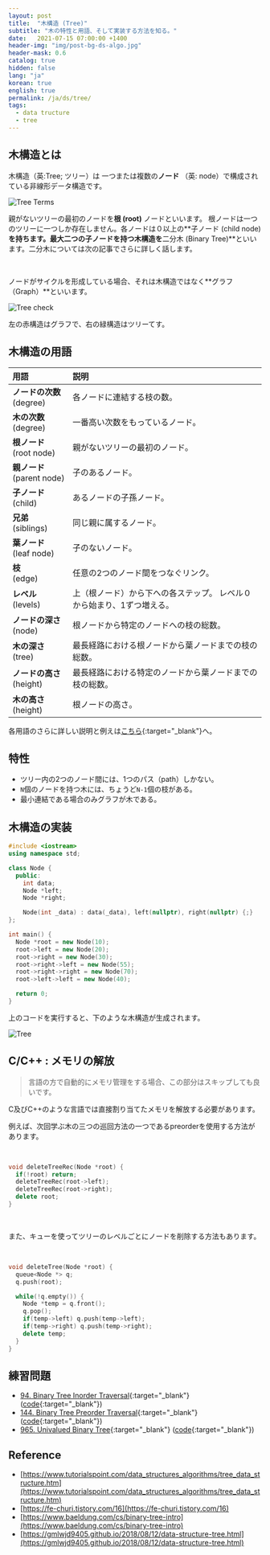 ```yaml
---
layout: post
title:  "木構造 (Tree)"
subtitle: "木の特性と用語、そして実装する方法を知る。"
date:   2021-07-15 07:00:00 +1400
header-img: "img/post-bg-ds-algo.jpg"
header-mask: 0.6
catalog: true
hidden: false
lang: "ja"
korean: true
english: true
permalink: /ja/ds/tree/
tags:
  - data tructure  
  - tree
---
```


<style>
tr td:first-child {
    white-space: nowrap;
}
</style>

## 木構造とは

木構造（英:Tree; ツリー）は 一つまたは複数の**ノード** （英: node）で構成されている非線形データ構造です。

![Tree Terms](/img/in-post/ds-algo/tree/tree-terms.svg)

親がないツリーの最初のノードを**根 (root)** ノードといいます。 根ノードは一つのツリーに一つしか存在しません。各ノードは０以上の**子ノード (child node)**を持ちます。最大二つの子ノードを持つ木構造を**二分木 (Binary Tree)**といいます。二分木については次の記事でさらに詳しく話します。

<br>

ノードがサイクルを形成している場合、それは木構造ではなく**グラフ（Graph）**といいます。

![Tree check](/img/in-post/ds-algo/tree/tree-cycle.svg)

左の赤構造はグラフで、右の緑構造はツリーてす。

## 木構造の用語

| 用語  | 説明  |
|:-----|:-----|
| **ノードの次数**<br>(degree) | 各ノードに連結する枝の数。 |
| **木の次数**<br>(degree) | 一番高い次数をもっているノード。 |
| **根ノード**<br>(root node) | 親がないツリーの最初のノード。 |
| **親ノード**<br>(parent node) | 子のあるノード。 |
| **子ノード**<br>(child) | あるノードの子孫ノード。 |
| **兄弟**<br>(siblings) | 同じ親に属するノード。 |
| **葉ノード**<br>(leaf node) | 子のないノード。 |
| **枝**<br>(edge) | 任意の2つのノード間をつなぐリンク。 |
| **レベル**<br>(levels) | 上（根ノード）から下への各ステップ。 レベル０から始まり、1ずつ増える。|
| **ノードの深さ**<br>(node)| 根ノードから特定のノードへの枝の総数。 |
| **木の深さ**<br>(tree) | 最長経路における根ノードから葉ノードまでの枝の総数。|
| **ノードの高さ**<br>(height) | 最長経路における特定のノードから葉ノードまでの枝の総数。|
| **木の高さ**<br>(height)| 根ノードの高さ。|  

各用語のさらに詳しい説明と例えは[こちら](https://www.gatevidyalay.com/tree-data-structure-tree-terminology/){:target="_blank"}へ。

## 特性
- ツリー内の2つのノード間には、1つのパス（path）しかない。
- `N`個のノードを持つ木には、ちょうど`N-1`個の枝がある。
- 最小連結である場合のみグラフが木である。

## 木構造の実装

```cpp
#include <iostream>
using namespace std;

class Node {
  public:
    int data;
    Node *left;
    Node *right;

    Node(int _data) : data(_data), left(nullptr), right(nullptr) {;} 
};

int main() {
  Node *root = new Node(10);
  root->left = new Node(20);
  root->right = new Node(30);
  root->right->left = new Node(55);
  root->right->right = new Node(70);
  root->left->left = new Node(40);

  return 0;
}
```

上のコードを実行すると、下のような木構造が生成されます。

![Tree](/img/in-post/ds-algo/tree/tree-output.jpg)

## C/C++ : メモリの解放

> 言語の方で自動的にメモリ管理をする場合、この部分はスキップしても良いです。

C及びC++のような言語では直接割り当てたメモリを解放する必要があります。

例えば、次回学ぶ木の三つの巡回方法の一つであるpreorderを使用する方法があります。

<br>

```cpp
void deleteTreeRec(Node *root) {
  if(!root) return;
  deleteTreeRec(root->left);
  deleteTreeRec(root->right);
  delete root;
}
```

<br>

また、キューを使ってツリーのレベルごとにノードを削除する方法もあります。

<br>

```cpp
void deleteTree(Node *root) {
  queue<Node *> q;
  q.push(root);

  while(!q.empty()) {
    Node *temp = q.front();
    q.pop();
    if(temp->left) q.push(temp->left);
    if(temp->right) q.push(temp->right);
    delete temp;
  }
}
```

## 練習問題
- [94. Binary Tree Inorder Traversal](https://leetcode.com/problems/binary-tree-inorder-traversal/){:target="_blank"} ([code](https://github.com/yuueu/cp/tree/leetcode/easy/94){:target="_blank"})
- [144. Binary Tree Preorder Traversal](https://leetcode.com/problems/binary-tree-preorder-traversal/){:target="_blank"} ([code](https://github.com/yuueu/cp/tree/leetcode/easy/144){:target="_blank"})
- [965. Univalued Binary Tree](https://leetcode.com/problems/univalued-binary-tree/){:target="_blank"} ([code](https://github.com/yuueu/cp/tree/leetcode/easy/965/965.cpp){:target="_blank"})

## Reference
- [https://www.tutorialspoint.com/data_structures_algorithms/tree_data_structure.htm](https://www.tutorialspoint.com/data_structures_algorithms/tree_data_structure.htm)
- [https://fe-churi.tistory.com/16](https://fe-churi.tistory.com/16)
- [https://www.baeldung.com/cs/binary-tree-intro](https://www.baeldung.com/cs/binary-tree-intro)
- [https://gmlwjd9405.github.io/2018/08/12/data-structure-tree.html](https://gmlwjd9405.github.io/2018/08/12/data-structure-tree.html)
